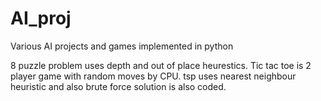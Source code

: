 # AI_proj
Various AI projects and games implemented in python

8 puzzle problem uses depth and out of place heurestics.
Tic tac toe is 2 player game with random moves by CPU.
tsp uses nearest neighbour heuristic and also brute force solution is also coded.
